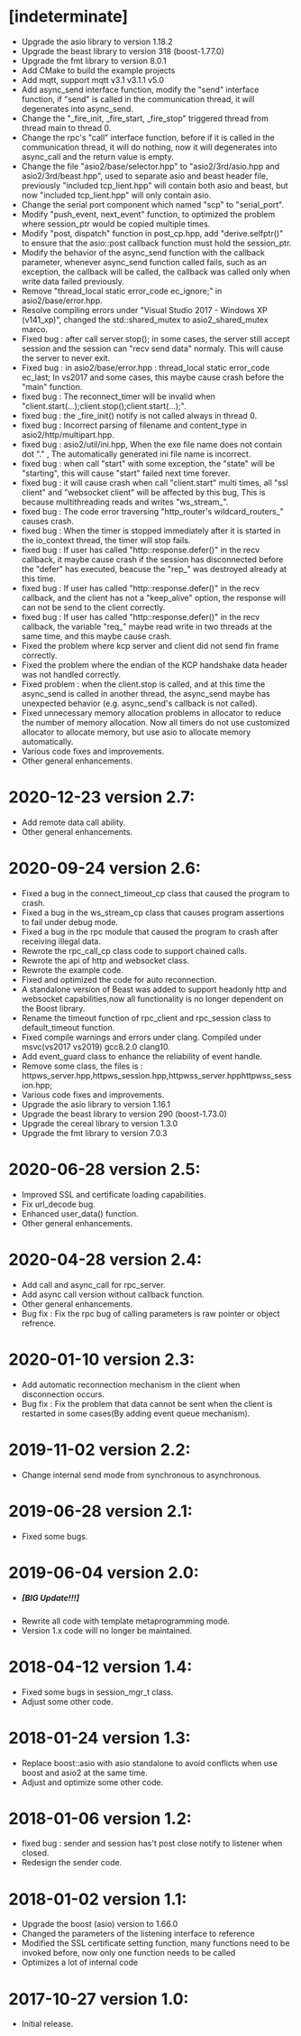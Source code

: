 # [indeterminate]

  * Upgrade the asio library to version 1.18.2
  * Upgrade the beast library to version 318 (boost-1.77.0)
  * Upgrade the fmt library to version 8.0.1
  * Add CMake to build the example projects
  * Add mqtt, support mqtt v3.1 v3.1.1 v5.0
  * Add async_send interface function, modify the "send" interface function, if "send" is called in the communication thread, it will degenerates into async_send.
  * Change the "_fire_init, _fire_start, _fire_stop" triggered thread from thread main to thread 0.
  * Change the rpc's "call" interface function, before if it is called in the communication thread, it will do nothing, now it will degenerates into async_call and the return value is empty.
  * Change the file "asio2/base/selector.hpp" to "asio2/3rd/asio.hpp and asio2/3rd/beast.hpp", used to separate asio and beast header file, previously "included tcp_lient.hpp" will contain both asio and beast, but now "included tcp_lient.hpp" will only contain asio.
  * Change the serial port component which named "scp" to "serial_port".
  * Modify "push_event, next_event" function, to optimized the problem where session_ptr would be copied multiple times.
  * Modify "post, dispatch" function in post_cp.hpp, add "derive.selfptr()" to ensure that the asio::post callback function must hold the session_ptr.
  * Modify the behavior of the async_send function with the callback parameter, whenever async_send function called fails, such as an exception, the callback will be called, the callback was called only when write data failed previously.
  * Remove "thread_local static error_code ec_ignore;" in asio2/base/error.hpp.
  * Resolve compiling errors under "Visual Studio 2017 - Windows XP (v141_xp)", changed the std::shared_mutex to asio2_shared_mutex marco.
  * Fixed bug : after call server.stop(); in some cases, the server still accept session and the session can "recv send data" normaly. This will cause the server to never exit.
  * Fixed bug : in asio2/base/error.hpp : thread_local static error_code ec_last; In vs2017 and some cases, this maybe cause crash before the "main" function.
  * fixed bug : The reconnect_timer will be invalid when "client.start(...);client.stop();client.start(...);".
  * fixed bug : the _fire_init() notify is not called always in thread 0.
  * fixed bug : Incorrect parsing of filename and content_type in asio2/http/multipart.hpp.
  * fixed bug : asio2/util/ini.hpp, When the exe file name does not contain dot "." , The automatically generated ini file name is incorrect.
  * fixed bug : when call "start" with some exception, the "state" will be "starting", this will cause "start" failed next time forever.
  * fixed bug : it will cause crash when call "client.start" multi times, all "ssl client" and "websocket client" will be affected by this bug, This is because multithreading reads and writes "ws_stream_".
  * fixed bug : The code error traversing "http_router's wildcard_routers_" causes crash.
  * fixed bug : When the timer is stopped immediately after it is started in the io_context thread, the timer will stop fails.
  * fixed bug : If user has called "http::response.defer()" in the recv callback, it maybe cause crash if the session has disconnected before the "defer" has executed, beacuse the "rep_" was destroyed already at this time.
  * fixed bug : If user has called "http::response.defer()" in the recv callback, and the client has not a "keep_alive" option, the response will can not be send to the client correctly.
  * fixed bug : If user has called "http::response.defer()" in the recv callback, the variable "req_" maybe read write in two threads at the same time, and this maybe cause crash.
  * Fixed the problem where kcp server and client did not send fin frame correctly.
  * Fixed the problem where the endian of the KCP handshake data header was not handled correctly.
  * Fixed problem : when the client.stop is called, and at this time the async_send is called in another thread, the async_send maybe has unexpected behavior (e.g. async_send's callback is not called).
  * Fixed unnecessary memory allocation problems in allocator to reduce the number of memory allocation. Now all timers do not use customized allocator to allocate memory, but use asio to allocate memory automatically.
  * Various code fixes and improvements.
  * Other general enhancements.

# 2020-12-23 version 2.7:

  * Add remote data call ability.
  * Other general enhancements.

# 2020-09-24 version 2.6:

  * Fixed a bug in the connect_timeout_cp class that caused the program to crash.
  * Fixed a bug in the ws_stream_cp class that causes program assertions to fail under debug mode.
  * Fixed a bug in the rpc module that caused the program to crash after receiving illegal data.
  * Rewrote the rpc_call_cp class code to support chained calls.
  * Rewrote the api of http and websocket class.
  * Rewrote the example code.
  * Fixed and optimized the code for auto reconnection.
  * A standalone version of Beast was added to support headonly http and websocket capabilities,now all functionality is no longer dependent on the Boost library.
  * Rename the timeout function of rpc_client and rpc_session class to default_timeout function.
  * Fixed compile warnings and errors under clang. Compiled under msvc(vs2017 vs2019) gcc8.2.0 clang10.
  * Add event_guard class to enhance the reliability of event handle.
  * Remove some class, the files is : httpws_server.hpp,httpws_session.hpp,httpwss_server.hpphttpwss_session.hpp;
  * Various code fixes and improvements.
  * Upgrade the asio library to version 1.16.1
  * Upgrade the beast library to version 290 (boost-1.73.0)
  * Upgrade the cereal library to version 1.3.0
  * Upgrade the fmt library to version 7.0.3

# 2020-06-28 version 2.5:

  * Improved SSL and certificate loading capabilities.
  * Fix url_decode bug.
  * Enhanced user_data() function.
  * Other general enhancements.

# 2020-04-28 version 2.4:

  * Add call and async_call for rpc_server.
  * Add async call version without callback function.
  * Other general enhancements.
  * Bug fix : Fix the rpc bug of calling parameters is raw pointer or object refrence.

# 2020-01-10 version 2.3:

  * Add automatic reconnection mechanism in the client when disconnection occurs.
  * Bug fix : Fix the problem that data cannot be sent when the client is restarted in some cases(By adding event queue mechanism).

# 2019-11-02 version 2.2:

  * Change internal send mode from synchronous to asynchronous.

# 2019-06-28 version 2.1:

  * Fixed some bugs.

# 2019-06-04 version 2.0:

  * ##### [BIG Update!!!]
  * Rewrite all code with template metaprogramming mode.
  * Version 1.x code will no longer be maintained.

# 2018-04-12 version 1.4:

  * Fixed some bugs in session_mgr_t class.
  * Adjust some other code.

# 2018-01-24 version 1.3:

  * Replace boost::asio with asio standalone to avoid conflicts when use boost and asio2 at the same time.
  * Adjust and optimize some other code.

# 2018-01-06 version 1.2:

  * fixed bug : sender and session has't post close notify to listener when closed.
  * Redesign the sender code.
  
# 2018-01-02 version 1.1:

  * Upgrade the boost (asio) version to 1.66.0
  * Changed the parameters of the listening interface to reference
  * Modified the SSL certificate setting function, many functions need to be invoked before, now only one function needs to be called
  * Optimizes a lot of internal code

# 2017-10-27 version 1.0:

  * Initial release.
